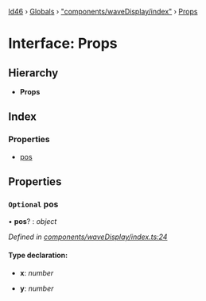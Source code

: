 [ld46](../README.md) › [Globals](../globals.md) › ["components/waveDisplay/index"](../modules/_components_wavedisplay_index_.md) › [Props](_components_wavedisplay_index_.props.md)

# Interface: Props

## Hierarchy

* **Props**

## Index

### Properties

* [pos](_components_wavedisplay_index_.props.md#optional-pos)

## Properties

### `Optional` pos

• **pos**? : *object*

*Defined in [components/waveDisplay/index.ts:24](https://github.com/jrod-disco/ld46-keepalive/blob/5db6013/src/components/waveDisplay/index.ts#L24)*

#### Type declaration:

* **x**: *number*

* **y**: *number*
